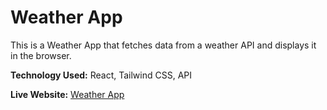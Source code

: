 # Weather App

This is a Weather App that fetches data from a weather API and displays it in the browser.

**Technology Used:** React, Tailwind CSS, API

**Live Website:** [Weather App](https://letsearchweather.netlify.app/)

